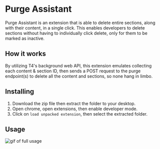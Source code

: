 # Purge Assistant
Purge Assistant is an extension that is able to delete entire sections, along with their content, in a single click. This enables developers to delete sections without having to individually click delete, only for them to be marked as inactive.
## How it works
By utilizing T4's background web API, this extension emulates collecting each content & section ID, then sends a POST request to the purge endpoint(s) to delete all the content and sections, so none hang in limbo.
## Installing
1. Download the zip file then extract the folder to your desktop.
2. Open chrome, open extensions, then enable developer mode.
3. Click on `load unpacked extension`, then select the extracted folder.
## Usage
![gif of full usage](https://i.imgur.com/5CvtZvN.gif)